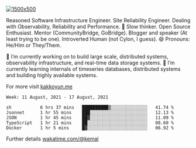[![1500x500](https://user-images.githubusercontent.com/536449/87228151-7d711200-c39f-11ea-9cd5-a511464c430f.jpeg "Kemal Akkoyun")](https://github.com/kakkoyun)

<!--
**kakkoyun/kakkoyun** is a ✨ _special_ ✨ repository because its `README.md` (this file) appears on your GitHub profile.

Here are some ideas to get you started:

- 🔭 I’m currently working on ...
- 🌱 I’m currently learning ...
- 👯 I’m looking to collaborate on ...
- 🤔 I’m looking for help with ...
- 💬 Ask me about ...
- 📫 How to reach me: ...
- 😄 Pronouns: ...
- ⚡ Fun fact: ...

<table border="0">
  <tbody>
    <tr valign="top">
      <td width="50%" align="center">
        <img src="https://github-readme-stats.vercel.app/api?username=kakkoyun&show_icons=true&count_private=true&theme=gotham&layout=default" />
      </td>
      <td width="50%" align="center">
        <img src="https://github-readme-stats.vercel.app/api/wakatime?username=kemal&theme=gotham&layout=default" />
      </td>
    </tr>
  </tbody>
</table>
-->


Reasoned Software Infrastructure Engineer. Site Reliability Engineer. Dealing with Observability, Reliability and Performance. 
🤔 Slow thinker. Open Source Enthusiast. Mentor (CommunityBridge, GoBridge). Blogger and speaker (At least trying to be one). 
Introverted Human (not Cylon, I guess). 😄 Pronouns: He/Him or They/Them.

🔭 I’m currently working on to build large scale, distributed systems, observability infrastructure, and real-time data storage systems.
🌱 I’m currently learning internals of timeseries databases, distributed systems and building highly available systems.

For more visit [kakkoyun.me](https://kakkoyun.me)

<!--START_SECTION:waka-->
```text
Week: 11 August, 2021 - 17 August, 2021

sh           6 hrs 37 mins   ██████████▒░░░░░░░░░░░░░░   41.74 % 
Jsonnet      1 hr 55 mins    ███░░░░░░░░░░░░░░░░░░░░░░   12.13 % 
JSON         1 hr 45 mins    ██▓░░░░░░░░░░░░░░░░░░░░░░   11.09 % 
TypeScript   1 hr 21 mins    ██░░░░░░░░░░░░░░░░░░░░░░░   08.60 % 
Docker       1 hr 5 mins     █▓░░░░░░░░░░░░░░░░░░░░░░░   06.92 % 
```
<!--END_SECTION:waka-->

Further details [wakatime.com/@kemal](https://wakatime.com/@kemal)
